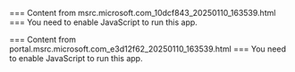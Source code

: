 === Content from msrc.microsoft.com_10dcf843_20250110_163539.html ===
You need to enable JavaScript to run this app.

=== Content from portal.msrc.microsoft.com_e3d12f62_20250110_163539.html ===
You need to enable JavaScript to run this app.
